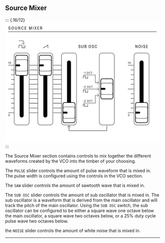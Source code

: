## Source Mixer

<article>

::: {.16/12}
![FIGURE 1.7](assets/sb01-source-mixer-bw.svg)
:::

The Source Mixer section contains controls to mix together the different waveforms created by the VCO into the timber of your choosing.

The `PULSE` slider controls the amount of pulse waveform that is mixed in. The pulse width is configured using the controls in the VCO section.

The `SAW` slider controls the amount of sawtooth wave that is mixed in.

The `SUB OSC` slider controls the amount of sub oscillator that is mixed in. The sub oscillator is a waveform that is derived from the main oscillator and will track the pitch of the main oscillator. Using the `SUB OSC` switch, the sub oscillator can be configured to be either a square wave one octave below the main oscillator, a square wave two octaves below, or a 25% duty cycle pulse wave two octaves below.

the `NOISE` slider controls the amount of white noise that is mixed in.

</article>

---
